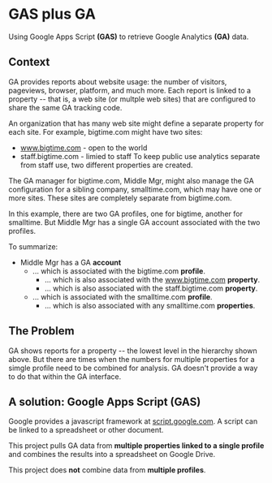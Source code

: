# GAS plus GA
Using Google Apps Script **(GAS)** to retrieve Google Analytics **(GA)** data.

## Context
GA provides reports about website usage: the number of visitors, pageviews, browser, platform, and much more. Each report is linked to a property -- that is, a web site (or multple web sites) that are configured to share the same GA tracking code.

An organization that has many web site might define a separate property for each site. For example, bigtime.com might have two sites:
* www.bigtime.com - open to the world
* staff.bigtime.com - limied to staff
To keep public use analytics separate from staff use, two different properties are created.

The GA manager for bigtime.com, Middle Mgr, might also manage the GA configuration for a sibling company, smalltime.com, which may have one or more sites. These sites are completely separate from bigtime.com.

In this example, there are two GA profiles, one for bigtime, another for smalltime. But Middle Mgr has a single GA account associated with the two profiles.

To summarize:
* Middle Mgr has a GA **account**
    * ... which is associated  with the bigtime.com **profile**.
        * ... which is also associated with the www.bigtime.com **property**.
        * ... which is also associated with the staff.bigtime.com **property**.
    * ... which is associated  with the smalltime.com **profile**.
        * ... which is also associated with any smalltime.com **properties**.

## The Problem
GA shows reports for a property -- the lowest level in the hierarchy shown above. But there are times when the numbers for multiple properties for a simgle profile need to be combined for analysis. GA doesn't provide a way to do that within the GA interface.

## A solution: Google Apps Script (GAS)
Google provides a javascript framework at [script.google.com](https://script.google.com/). A script can be linked to a spreadsheet or other document.

This project pulls GA data from **multiple properties linked to a single profile** and combines the results into a spreadsheet on Google Drive.

This project does **not** combine data from **multiple profiles**.
